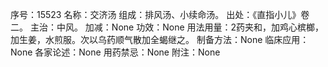 序号：15523
名称：交济汤
组成：排风汤、小续命汤。
出处：《直指小儿》卷二。
主治：中风。
加减：None
功效：None
用法用量：2药夹和，加鸡心槟榔，加生姜，水煎服。次以乌药顺气散加全蝎继之。
制备方法：None
临床应用：None
各家论述：None
用药禁忌：None
附注：None
